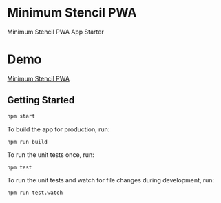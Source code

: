 # Minimum Stencil PWA

Minimum Stencil PWA App Starter

# Demo

[Minimum Stencil PWA](https://amazing-elion-2ef9a0.netlify.com)

## Getting Started

```bash
npm start
```

To build the app for production, run:

```bash
npm run build
```

To run the unit tests once, run:

```
npm test
```

To run the unit tests and watch for file changes during development, run:

```
npm run test.watch
```
